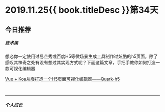 # 2019.11.25{{ book.titleDesc }}第34天


## 今日推荐

##### 技术类

想必你一定使用过易企秀或百度H5等微场景生成工具制作过炫酷的h5页面，除了感叹其神奇之处有没有想过其实现方式呢？下面这篇文章，手把手教你如何打造一款可视化编辑器

[Vue + Koa从零打造一个H5页面可视化编辑器——Quark-h5](https://juejin.im/post/5dc81428e51d4523632ee793)

<br />


---

##### 个人成长


<br />








